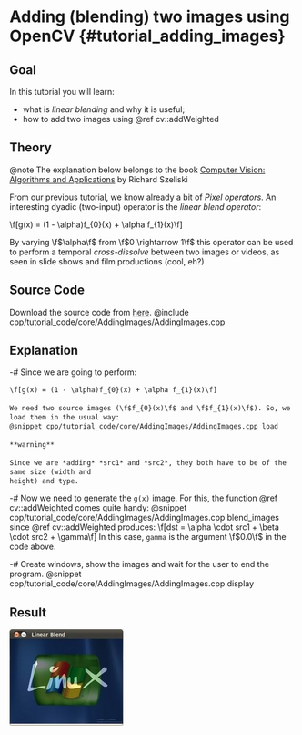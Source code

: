 Adding (blending) two images using OpenCV {#tutorial_adding_images}
=========================================

Goal
----

In this tutorial you will learn:

-   what is *linear blending* and why it is useful;
-   how to add two images using @ref cv::addWeighted

Theory
------

@note
   The explanation below belongs to the book [Computer Vision: Algorithms and
    Applications](http://szeliski.org/Book/) by Richard Szeliski

From our previous tutorial, we know already a bit of *Pixel operators*. An interesting dyadic
(two-input) operator is the *linear blend operator*:

\f[g(x) = (1 - \alpha)f_{0}(x) + \alpha f_{1}(x)\f]

By varying \f$\alpha\f$ from \f$0 \rightarrow 1\f$ this operator can be used to perform a temporal
*cross-dissolve* between two images or videos, as seen in slide shows and film productions (cool,
eh?)

Source Code
-----------

Download the source code from
[here](https://github.com/opencv/opencv/tree/master/samples/cpp/tutorial_code/core/AddingImages/AddingImages.cpp).
@include cpp/tutorial_code/core/AddingImages/AddingImages.cpp

Explanation
-----------

-#  Since we are going to perform:

    \f[g(x) = (1 - \alpha)f_{0}(x) + \alpha f_{1}(x)\f]

    We need two source images (\f$f_{0}(x)\f$ and \f$f_{1}(x)\f$). So, we load them in the usual way:
    @snippet cpp/tutorial_code/core/AddingImages/AddingImages.cpp load

    **warning**

    Since we are *adding* *src1* and *src2*, they both have to be of the same size (width and
    height) and type.

-#  Now we need to generate the `g(x)` image. For this, the function @ref cv::addWeighted comes quite handy:
    @snippet cpp/tutorial_code/core/AddingImages/AddingImages.cpp blend_images
    since @ref cv::addWeighted  produces:
    \f[dst = \alpha \cdot src1 + \beta \cdot src2 + \gamma\f]
    In this case, `gamma` is the argument \f$0.0\f$ in the code above.

-#  Create windows, show the images and wait for the user to end the program.
    @snippet cpp/tutorial_code/core/AddingImages/AddingImages.cpp display

Result
------

![](images/Adding_Images_Tutorial_Result_Big.jpg)
